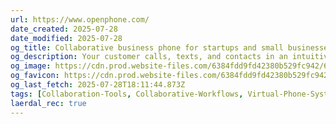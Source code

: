 ```yaml
---
url: https://www.openphone.com/
date_created: 2025-07-28
date_modified: 2025-07-28
og_title: Collaborative business phone for startups and small businesses
og_description: Your customer calls, texts, and contacts in an intuitive, AI-powered app that works across all your devices. Trusted by 50k+ businesses.
og_image: https://cdn.prod.website-files.com/6384fdd9fd42380b529fc942/65217148f467cdff20d5399c_OpenGraph%20(1).png
og_favicon: https://cdn.prod.website-files.com/6384fdd9fd42380b529fc942/6386814552be30fa20c1d6c3_favicon-32x32.png
og_last_fetch: 2025-07-28T18:11:44.873Z
tags: [Collaboration-Tools, Collaborative-Workflows, Virtual-Phone-Systems, Must-Have]
laerdal_rec: true
---
```

